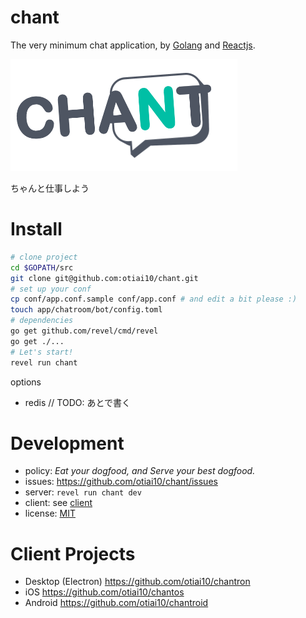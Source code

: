 chant
========

The very minimum chat application, by [Golang](http://golang.org/) and [Reactjs](https://facebook.github.io/react/).

![](/public/img/title.png)

ちゃんと仕事しよう

Install
========

```sh
# clone project
cd $GOPATH/src
git clone git@github.com:otiai10/chant.git
# set up your conf
cp conf/app.conf.sample conf/app.conf # and edit a bit please :)
touch app/chatroom/bot/config.toml
# dependencies
go get github.com/revel/cmd/revel
go get ./...
# Let's start!
revel run chant
```

options

- redis // TODO: あとで書く


Development
===========

- policy: _Eat your dogfood, and Serve your best dogfood._
- issues: https://github.com/otiai10/chant/issues
- server: `revel run chant dev`
- client: see [client](https://github.com/otiai10/chant/tree/master/client)
- license: [MIT](https://github.com/otiai10/chant/blob/master/LICENSE)

Client Projects
================

- Desktop (Electron) https://github.com/otiai10/chantron
- iOS https://github.com/otiai10/chantos
- Android https://github.com/otiai10/chantroid

